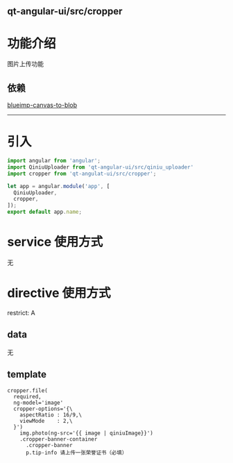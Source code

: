 qt-angular-ui/src/cropper
---

# 功能介绍
图片上传功能

## 依赖
[blueimp-canvas-to-blob](http://npmjs.com/package/blueimp-canvas-to-blob)

---

# 引入

```javascript
import angular from 'angular';
import QiniuUploader from 'qt-angular-ui/src/qiniu_uploader'
import cropper from 'qt-angulat-ui/src/cropper';

let app = angular.module('app', [
  QiniuUploader,
  cropper,
]);
export default app.name;
```

# service 使用方式
无

# directive 使用方式
restrict: A

## data
无

## template

```pug
cropper.file(
  required,
  ng-model='image'
  cropper-options='{\
    aspectRatio : 16/9,\
    viewMode    : 2,\
  }')
    img.photo(ng-src='{{ image | qiniuImage}}')
    .cropper-banner-container
      .cropper-banner
      p.tip-info 请上传一张荣誉证书（必填）

```

